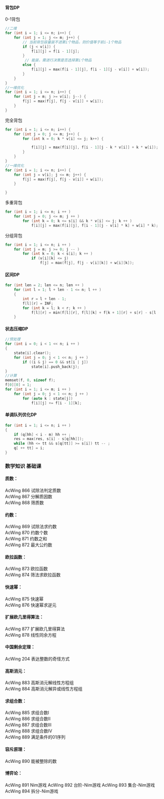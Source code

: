 
#### 背包DP

0-1背包
```C++
//二维
for (int i = 1; i <= n; i++) {
    for (int j = 1; j <= m; j++) {
        // 当前背包容量装不进第i个物品，则价值等于前i-1个物品
        if (j < v[i]) {
            f[i][j] = f[i - 1][j];
        }
         // 能装，需进行决策是否选择第i个物品
        else {
            f[i][j] = max(f[i - 1][j], f[i - 1][j - v[i]] + w[i]);
        }
    }
}
//一维优化
for (int i = 1; i <= n; i++) {
    for (int j = m; j >= v[i]; j--) {
        f[j] = max(f[j], f[j - v[i]] + w[i]);
    }
}
```

完全背包
```C++
for (int i = 1; i <= n; i++) {
    for (int j = 0; j <= m; j++) {
        for (int k = 0; k * v[i] <= j; k++) {

            f[i][j] = max(f[i][j], f[i - 1][j - k * v[i]] + k * w[i]);
        }
    }
}
//一维优化
for (int i = 1; i <= n; i++) {
    for (int j = v[i]; j <= m; j++) {
        f[j] = max(f[j], f[j - v[i]] + w[i]);
    }

}
```

多重背包
```C++
for (int i = 1; i <= n; i ++ )
    for (int j = 0; j <= m; j ++ )
        for (int k = 0; k <= s[i] && k * v[i] <= j; k ++ )
            f[i][j] = max(f[i][j], f[i - 1][j - v[i] * k] + w[i] * k);
```

分组背包
```C++
for (int i = 1; i <= n; i ++ )
    for (int j = m; j >= 0; j -- )
        for (int k = 0; k < s[i]; k ++ )
            if (v[i][k] <= j)
                f[j] = max(f[j], f[j - v[i][k]] + w[i][k]);

```

#### 区间DP 

```C++
for (int len = 2; len <= n; len ++ )
    for (int l = 1; l + len - 1 <= n; l ++ )
    {
        int r = l + len - 1;
        f[l][r] = INF;
        for (int k = l; k < r; k ++ )
            f[l][r] = min(f[l][r], f[l][k] + f[k + 1][r] + s[r] - s[l - 1]);
    }
```

#### 状态压缩DP

```C++
//预处理
for (int i = 0; i < 1 << n; i ++ )
{
    state[i].clear();
    for (int j = 0; j < 1 << n; j ++ )
        if ((i & j) == 0 && st[i | j])
            state[i].push_back(j);
}
//计算
memset(f, 0, sizeof f);
f[0][0] = 1;
for (int i = 1; i <= m; i ++ )
    for (int j = 0; j < 1 << n; j ++ )
        for (auto k : state[j])
            f[i][j] += f[i - 1][k];
```

#### 单调队列优化DP 

```C++
for (int i = 1; i <= n; i ++ )
{
	if (q[hh] < i - m) hh ++ ;
	res = max(res, s[i] - s[q[hh]]);
	while (hh <= tt && s[q[tt]] >= s[i]) tt -- ;
	q[ ++ tt] = i;
}
```

### 数学知识 基础课

#### 质数：

AcWing 866 试除法判定质数      
AcWing 867 分解质因数      
AcWing 868 筛质数      

#### 约数：

AcWing 869 试除法求约数      
AcWing 870 约数个数      
AcWing 871 约数之和      
AcWing 872 最大公约数      

#### 欧拉函数：

AcWing 873 欧拉函数      
AcWing 874 筛法求欧拉函数      

#### 快速幂：

AcWing 875 快速幂      
AcWing 876 快速幂求逆元      

#### 扩展欧几里得算法：

AcWing 877 扩展欧几里得算法      
AcWing 878 线性同余方程      

#### 中国剩余定理：

AcWing 204 表达整数的奇怪方式      

#### 高斯消元：

AcWing 883 高斯消元解线性方程组      
AcWing 884 高斯消元解异或线性方程组      

#### 求组合数：

AcWing 885 求组合数I      
AcWing 886 求组合数II      
AcWing 887 求组合数III      
AcWing 888 求组合数IV      
AcWing 889 满足条件的01序列      

#### 容斥原理：

AcWing 890 能被整除的数      

#### 博弈论：

AcWing 891 Nim游戏
AcWing 892 台阶-Nim游戏
AcWing 893 集合-Nim游戏
AcWing 894 拆分-Nim游戏



